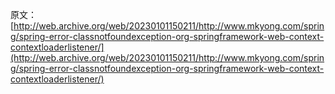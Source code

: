 原文：[http://web.archive.org/web/20230101150211/http://www.mkyong.com/spring/spring-error-classnotfoundexception-org-springframework-web-context-contextloaderlistener/](http://web.archive.org/web/20230101150211/http://www.mkyong.com/spring/spring-error-classnotfoundexception-org-springframework-web-context-contextloaderlistener/)
